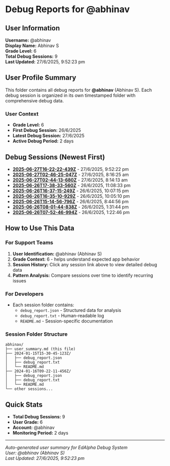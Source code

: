 # Debug Reports for @abhinav

## User Information

**Username:** @abhinav  
**Display Name:** Abhinav S  
**Grade Level:** 6  
**Total Debug Sessions:** 9  
**Last Updated:** 27/6/2025, 9:52:23 pm

## User Profile Summary

This folder contains all debug reports for **@abhinav** (Abhinav S). Each debug session is organized in its own timestamped folder with comprehensive debug data.

### User Context
- **Grade Level:** 6
- **First Debug Session:** 26/6/2025
- **Latest Debug Session:** 27/6/2025
- **Active Debug Period:** 2 days

## Debug Sessions (Newest First)

- **[2025-06-27T16-22-22-439Z](2025-06-27T16-22-22-439Z/)** - 27/6/2025, 9:52:22 pm
- **[2025-06-27T02-46-25-047Z](2025-06-27T02-46-25-047Z/)** - 27/6/2025, 8:16:25 am
- **[2025-06-27T02-44-13-680Z](2025-06-27T02-44-13-680Z/)** - 27/6/2025, 8:14:13 am
- **[2025-06-26T17-38-33-560Z](2025-06-26T17-38-33-560Z/)** - 26/6/2025, 11:08:33 pm
- **[2025-06-26T16-37-15-249Z](2025-06-26T16-37-15-249Z/)** - 26/6/2025, 10:07:15 pm
- **[2025-06-26T16-35-10-929Z](2025-06-26T16-35-10-929Z/)** - 26/6/2025, 10:05:10 pm
- **[2025-06-26T15-14-56-796Z](2025-06-26T15-14-56-796Z/)** - 26/6/2025, 8:44:56 pm
- **[2025-06-26T08-01-44-838Z](2025-06-26T08-01-44-838Z/)** - 26/6/2025, 1:31:44 pm
- **[2025-06-26T07-52-46-994Z](2025-06-26T07-52-46-994Z/)** - 26/6/2025, 1:22:46 pm

## How to Use This Data

### For Support Teams
1. **User Identification:** @abhinav (Abhinav S)
2. **Grade Context:** 6 - helps understand expected app behavior
3. **Session History:** Click any session link above to view detailed debug data
4. **Pattern Analysis:** Compare sessions over time to identify recurring issues

### For Developers
- Each session folder contains:
  - `debug_report.json` - Structured data for analysis
  - `debug_report.txt` - Human-readable log
  - `README.md` - Session-specific documentation

### Session Folder Structure
```
abhinav/
├── user_summary.md (this file)
├── 2024-01-15T15-30-45-123Z/
│   ├── debug_report.json
│   ├── debug_report.txt
│   └── README.md
├── 2024-01-16T09-22-11-456Z/
│   ├── debug_report.json
│   ├── debug_report.txt
│   └── README.md
└── other sessions...
```

## Quick Stats

- **Total Debug Sessions:** 9
- **User Grade:** 6
- **Account:** @abhinav
- **Monitoring Period:** 2 days

---
*Auto-generated user summary for EdAlpha Debug System*  
*User: @abhinav (Abhinav S)*  
*Last Updated: 27/6/2025, 9:52:23 pm*
